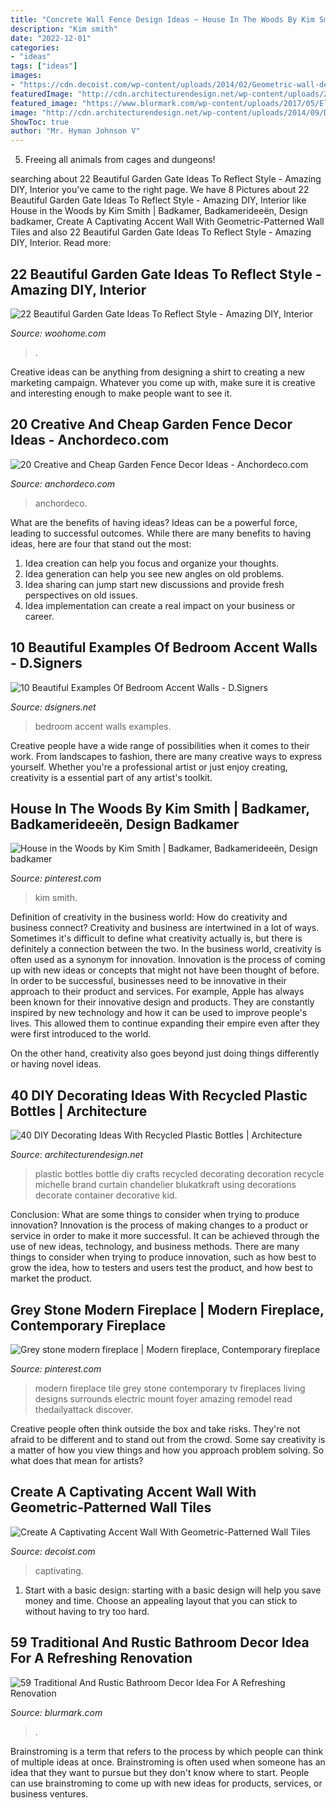 ```yaml
---
title: "Concrete Wall Fence Design Ideas ~ House In The Woods By Kim Smith"
description: "Kim smith"
date: "2022-12-01"
categories:
- "ideas"
tags: ["ideas"]
images:
- "https://cdn.decoist.com/wp-content/uploads/2014/02/Geometric-wall-decal-ideas-for-modern-home.jpg"
featuredImage: "http://cdn.architecturendesign.net/wp-content/uploads/2014/09/DIY-Plastic-Bottles-ideas-4-2.jpg"
featured_image: "https://www.blurmark.com/wp-content/uploads/2017/05/Elegant-Rustic-Bathroom.jpg"
image: "http://cdn.architecturendesign.net/wp-content/uploads/2014/09/DIY-Plastic-Bottles-ideas-4-2.jpg"
ShowToc: true
author: "Mr. Hyman Johnson V"
---
```



5. Freeing all animals from cages and dungeons!

	

		
searching about 22 Beautiful Garden Gate Ideas To Reflect Style - Amazing DIY, Interior you've came to the right page. We have 8 Pictures about 22 Beautiful Garden Gate Ideas To Reflect Style - Amazing DIY, Interior like House in the Woods by Kim Smith | Badkamer, Badkamerideeën, Design badkamer, Create A Captivating Accent Wall With Geometric-Patterned Wall Tiles and also 22 Beautiful Garden Gate Ideas To Reflect Style - Amazing DIY, Interior. Read more:
		
    
## 22 Beautiful Garden Gate Ideas To Reflect Style - Amazing DIY, Interior

<img loading=lazy src="https://www.woohome.com/wp-content/uploads/2014/03/garden-gate-18.jpg" onerror="this.onerror=null;this.src='https://tse2.mm.bing.net/th?id=OIP.IqjIpO1NEXXQpf8UumkaxQHaJ7&amp;pid=15.1';" alt="22 Beautiful Garden Gate Ideas To Reflect Style - Amazing DIY, Interior">

_Source: woohome.com_

>. 

	

Creative ideas can be anything from designing a shirt to creating a new marketing campaign. Whatever you come up with, make sure it is creative and interesting enough to make people want to see it.

    
## 20 Creative And Cheap Garden Fence Decor Ideas - Anchordeco.com

<img loading=lazy src="https://i1.wp.com/anchordeco.com/wp-content/uploads/2020/08/Using-Old-Window-and-Flower-Decorate-Wooden-Fance.jpg?resize=1067%2C1600&amp;ssl=1" onerror="this.onerror=null;this.src='https://tse3.mm.bing.net/th?id=OIP.Vw10KZRmB7PfStOEoFWVegHaLG&amp;pid=15.1';" alt="20 Creative and Cheap Garden Fence Decor Ideas - Anchordeco.com">

_Source: anchordeco.com_

>anchordeco. 

	

What are the benefits of having ideas?
Ideas can be a powerful force, leading to successful outcomes. While there are many benefits to having ideas, here are four that stand out the most: 
1. Idea creation can help you focus and organize your thoughts.
2. Idea generation can help you see new angles on old problems.
3. Idea sharing can jump start new discussions and provide fresh perspectives on old issues. 
4. Idea implementation can create a real impact on your business or career.

    
## 10 Beautiful Examples Of Bedroom Accent Walls - D.Signers

<img loading=lazy src="https://www.dsigners.net/wp-content/uploads/2017/01/inarch2.jpg" onerror="this.onerror=null;this.src='https://tse4.mm.bing.net/th?id=OIP.xrB7H_kOUnut_R5fDqymwAHaLH&amp;pid=15.1';" alt="10 Beautiful Examples Of Bedroom Accent Walls - D.Signers">

_Source: dsigners.net_

>bedroom accent walls examples. 

	

Creative people have a wide range of possibilities when it comes to their work. From landscapes to fashion, there are many creative ways to express yourself. Whether you're a professional artist or just enjoy creating, creativity is a essential part of any artist's toolkit.

    
## House In The Woods By Kim Smith | Badkamer, Badkamerideeën, Design Badkamer

<img loading=lazy src="https://i.pinimg.com/736x/5f/8e/e4/5f8ee4e62c722b48db9d60d120bff6e3.jpg" onerror="this.onerror=null;this.src='https://tse1.mm.bing.net/th?id=OIP.sWmtMaUlhybIE1Payd3yugHaKq&amp;pid=15.1';" alt="House in the Woods by Kim Smith | Badkamer, Badkamerideeën, Design badkamer">

_Source: pinterest.com_

>kim smith. 

	

Definition of creativity in the business world: How do creativity and business connect?
Creativity and business are intertwined in a lot of ways. Sometimes it's difficult to define what creativity actually is, but there is definitely a connection between the two. 
In the business world, creativity is often used as a synonym for innovation. Innovation is the process of coming up with new ideas or concepts that might not have been thought of before. In order to be successful, businesses need to be innovative in their approach to their product and services. For example, Apple has always been known for their innovative design and products. They are constantly inspired by new technology and how it can be used to improve people's lives. This allowed them to continue expanding their empire even after they were first introduced to the world. 

On the other hand, creativity also goes beyond just doing things differently or having novel ideas.

    
## 40 DIY Decorating Ideas With Recycled Plastic Bottles | Architecture

<img loading=lazy src="http://cdn.architecturendesign.net/wp-content/uploads/2014/09/DIY-Plastic-Bottles-ideas-4-2.jpg" onerror="this.onerror=null;this.src='https://tse1.mm.bing.net/th?id=OIP.sCR2CW4LfAk_nL8GVilFPwHaJ0&amp;pid=15.1';" alt="40 DIY Decorating Ideas With Recycled Plastic Bottles | Architecture">

_Source: architecturendesign.net_

>plastic bottles bottle diy crafts recycled decorating decoration recycle michelle brand curtain chandelier blukatkraft using decorations decorate container decorative kid. 

	

Conclusion: What are some things to consider when trying to produce innovation?
Innovation is the process of making changes to a product or service in order to make it more successful. It can be achieved through the use of new ideas, technology, and business methods. There are many things to consider when trying to produce innovation, such as how best to grow the idea, how to testers and users test the product, and how best to market the product.

    
## Grey Stone Modern Fireplace | Modern Fireplace, Contemporary Fireplace

<img loading=lazy src="https://i.pinimg.com/736x/b1/30/4e/b1304e7934d49916ea9687bb7daa93c4--modern-fireplaces.jpg" onerror="this.onerror=null;this.src='https://tse1.mm.bing.net/th?id=OIP.7_bpB-KEVznujR0t8rLLIQHaLJ&amp;pid=15.1';" alt="Grey stone modern fireplace | Modern fireplace, Contemporary fireplace">

_Source: pinterest.com_

>modern fireplace tile grey stone contemporary tv fireplaces living designs surrounds electric mount foyer amazing remodel read thedailyattack discover. 

	

Creative people often think outside the box and take risks. They're not afraid to be different and to stand out from the crowd. Some say creativity is a matter of how you view things and how you approach problem solving. So what does that mean for artists?

    
## Create A Captivating Accent Wall With Geometric-Patterned Wall Tiles

<img loading=lazy src="https://cdn.decoist.com/wp-content/uploads/2014/02/Geometric-wall-decal-ideas-for-modern-home.jpg" onerror="this.onerror=null;this.src='https://tse4.mm.bing.net/th?id=OIP.WdXl8_pSZDlZ0SFenhcAZQHaK3&amp;pid=15.1';" alt="Create A Captivating Accent Wall With Geometric-Patterned Wall Tiles">

_Source: decoist.com_

>captivating. 

	

1. Start with a basic design: starting with a basic design will help you save money and time. Choose an appealing layout that you can stick to without having to try too hard.

    
## 59 Traditional And Rustic Bathroom Decor Idea For A Refreshing Renovation

<img loading=lazy src="https://www.blurmark.com/wp-content/uploads/2017/05/Elegant-Rustic-Bathroom.jpg" onerror="this.onerror=null;this.src='https://tse2.mm.bing.net/th?id=OIP.mXtswQN4P_Mk6X8yvtzZ9gHaKd&amp;pid=15.1';" alt="59 Traditional And Rustic Bathroom Decor Idea For A Refreshing Renovation">

_Source: blurmark.com_

>. 

	

Brainstroming is a term that refers to the process by which people can think of multiple ideas at once. Brainstroming is often used when someone has an idea that they want to pursue but they don't know where to start. People can use brainstroming to come up with new ideas for products, services, or business ventures.

